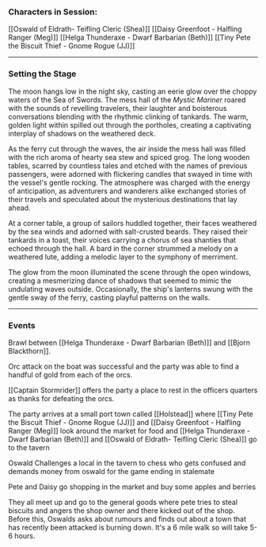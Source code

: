 ### Characters in Session:

[[Oswald of Eldrath- Teifling Cleric (Shea)]]
[[Daisy Greenfoot - Halfling Ranger (Meg)]]
[[Helga Thunderaxe - Dwarf Barbarian (Beth)]]
[[Tiny Pete the Biscuit Thief - Gnome Rogue (JJ)]]

---
### Setting the Stage

The moon hangs low in the night sky, casting an eerie glow over the choppy waters of the Sea of Swords. The mess hall of the _Mystic Mariner_ roared with the sounds of revelling travelers, their laughter and boisterous conversations blending with the rhythmic clinking of tankards. The warm, golden light within spilled out through the portholes, creating a captivating interplay of shadows on the weathered deck.

As the ferry cut through the waves, the air inside the mess hall was filled with the rich aroma of hearty sea stew and spiced grog. The long wooden tables, scarred by countless tales and etched with the names of previous passengers, were adorned with flickering candles that swayed in time with the vessel's gentle rocking. The atmosphere was charged with the energy of anticipation, as adventurers and wanderers alike exchanged stories of their travels and speculated about the mysterious destinations that lay ahead.

At a corner table, a group of sailors huddled together, their faces weathered by the sea winds and adorned with salt-crusted beards. They raised their tankards in a toast, their voices carrying a chorus of sea shanties that echoed through the hall. A bard in the corner strummed a melody on a weathered lute, adding a melodic layer to the symphony of merriment.

The glow from the moon illuminated the scene through the open windows, creating a mesmerizing dance of shadows that seemed to mimic the undulating waves outside. Occasionally, the ship's lanterns swung with the gentle sway of the ferry, casting playful patterns on the walls.

---
### Events

Brawl between [[Helga Thunderaxe - Dwarf Barbarian (Beth)]] and [[Bjorn Blackthorn]]. 

Orc attack on the boat was successful and the party was able to find a handful of gold from each of the orcs. 

[[Captain Stormrider]] offers the party a place to rest in the officers quarters as thanks for defeating the orcs.

The party arrives at a small port town called [[Holstead]] where [[Tiny Pete the Biscuit Thief - Gnome Rogue (JJ)]] and [[Daisy Greenfoot - Halfling Ranger (Meg)]] look around the market for food and [[Helga Thunderaxe - Dwarf Barbarian (Beth)]] and [[Oswald of Eldrath- Teifling Cleric (Shea)]] go to the tavern

Oswald Challenges a local in the tavern to chess who gets confused and demands money from oswald for the game ending in stalemate

Pete and Daisy go shopping in the market and buy some apples and berries

They all meet up and go to the general goods where pete tries to steal biscuits and angers the shop owner and there kicked out of the shop. Before this, Oswalds asks about rumours and finds out about a town that has recently been attacked is burning down.  It's a 6 mile walk so will take 5-6 hours.





